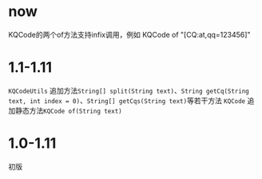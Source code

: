 
# now
KQCode的两个of方法支持infix调用，例如 KQCode of "\[CQ:at,qq=123456]"

# 1.1-1.11
`KQCodeUtils` 追加方法`String[] split(String text)`、`String getCq(String text, int index = 0)`、`String[] getCqs(String text)`等若干方法
`KQCode` 追加静态方法`KQCode of(String text)`
# 1.0-1.11
初版